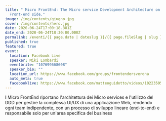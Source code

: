 ```yaml
---
title: " Micro FrontEnd: The Micro service Development Architecture on the
  Front-end side."
image: /img/contents/giugno.jpg
cover: /img/contents/hero.jpg
date: 2020-06-24T17:00:18.381Z
date_end: 2020-06-24T18:30:00.000Z
permalink: /eventi/{{ page.date | dateslug }}/{{ page.fileSlug | slug }}/index.html
published: true
featured: true
event:
  location: Facebook Live
  speaker: Miki Lombardi
  eventbrite: "107699668608"
  speaker_bio: ""
  location_url: https://www.facebook.com/groups/frontendersverona
  auto_meta: true
  facebooklive: https://www.facebook.com/matteoguidotto/videos/10223595118089929
---
```

I Micro FrontEnd riportano l'architettura dei Micro services e l'utilizzo del DDD per gestire la complessa UI/UX di una applicazione Web, rendendo ogni team indipendente, con un processo di sviluppo lineare (end-to-end) e responsabile solo per un'area specifica del business